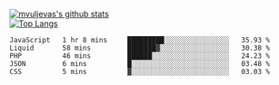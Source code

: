 [![mvuljevas's github stats](https://github-readme-stats.vercel.app/api?username=mvuljevas&show_icons=true&theme=dracula)](https://www.mvuljevas.com)
<br>
[![Top Langs](https://github-readme-stats.vercel.app/api/top-langs/?username=mvuljevas&theme=dracula)](https://www.mvuljevas.com)

<!--START_SECTION:waka-->
```text
JavaScript   1 hr 8 mins     █████████░░░░░░░░░░░░░░░░   35.93 % 
Liquid       58 mins         ███████▓░░░░░░░░░░░░░░░░░   30.38 % 
PHP          46 mins         ██████░░░░░░░░░░░░░░░░░░░   24.23 % 
JSON         6 mins          █░░░░░░░░░░░░░░░░░░░░░░░░   03.48 % 
CSS          5 mins          ▓░░░░░░░░░░░░░░░░░░░░░░░░   03.03 % 
```
<!--END_SECTION:waka-->

